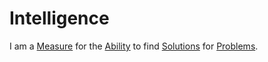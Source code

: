 # Intelligence

I am a [Measure](10000021.md) for the [Ability](600103.md) to find [Solutions](600024.md) for [Problems](600029.md).
